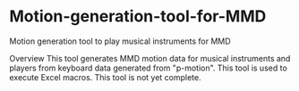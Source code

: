 # Motion-generation-tool-for-MMD
Motion generation tool to play musical instruments for MMD

Overview
This tool generates MMD motion data for musical instruments and players from keyboard data generated from "p-motion". 
This tool is used to execute Excel macros. 
This tool is not yet complete.
